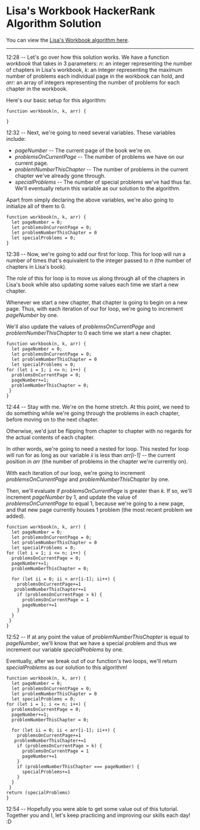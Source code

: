 # Lisa's Workbook HackerRank Algorithm Solution

You can view the [Lisa's Workbook algorithm here](https://www.hackerrank.com/challenges/lisa-workbook/problem).
___

12:28 -- Let's go over how this solution works. We have a function *workbook* that takes in 3 parameters: *n*: an integer representing the number of chapters in Lisa's workbook, *k*: an integer representing the maximum number of problems each individual page in the workbook can hold, and *arr*: an array of integers representing the number of problems for each chapter in the workbook.

Here's our basic setup for this algorithm:
```
function workbook(n, k, arr) {

}
```
12:32 -- Next, we're going to need several variables. These variables include:
* *pageNumber* -- The current page of the book we're on.
* *problemsOnCurrentPage* -- The number of problems we have on our current page.
* *problemNumberThisChapter* -- The number of problems in the current chapter we've already gone through.
* *specialProblems* -- The number of special problems we've had thus far. We'll eventually return this variable as our solution to the algorithm.

Apart from simply declaring the above variables, we're also going to initialize all of them to 0.
```
function workbook(n, k, arr) {
  let pageNumber = 0;
  let problemsOnCurrentPage = 0;
  let problemNumberThisChapter = 0
  let specialProblems = 0;
}
```
12:38 -- Now, we're going to add our first for loop. This for loop will run a number of times that's equivalent to the integer passed to *n* (the number of chapters in Lisa's book).

The role of this for loop is to move us along through all of the chapters in Lisa's book while also updating some values each time we start a new chapter.

Whenever we start a new chapter, that chapter is going to begin on a new page. Thus, with each iteration of our for loop, we're going to increment *pageNumber* by one.

We'll also update the values of *problemsOnCurrentPage* and *problemNumberThisChapter* to 0 each time we start a new chapter.
```
function workbook(n, k, arr) {
  let pageNumber = 0;
  let problemsOnCurrentPage = 0;
  let problemNumberThisChapter = 0
  let specialProblems = 0;
for (let i = 1; i <= n; i++) {
  problemsOnCurrentPage = 0;
  pageNumber+=1;
  problemNumberThisChapter = 0;
 }
}
```
12:44 -- Stay with me. We're on the home stretch. At this point, we need to do something while we're going through the problems in each chapter, before moving on to the next chapter.

Otherwise, we'd just be flipping from chapter to chapter with no regards for the actual contents of each chapter.

In other words, we're going to need a nested for loop. This nested for loop will run for as long as our variable *ii* is less than *arr[i-1]* -- the current position in *arr* (the number of problems in the chapter we're currently on).

With each iteration of our loop, we're going to increment *problemsOnCurrentPage* and *problemNumberThisChapter* by one.

Then, we'll evaluate if *problemsOnCurrentPage* is greater than *k*. If so, we'll increment *pageNumber* by 1, and update the value of *problemsOnCurrentPage* to equal 1, because we're going to a new page, and that new page currently houses 1 problem (the most recent problem we added).
```
function workbook(n, k, arr) {
  let pageNumber = 0;
  let problemsOnCurrentPage = 0;
  let problemNumberThisChapter = 0
  let specialProblems = 0;
for (let i = 1; i <= n; i++) {
  problemsOnCurrentPage = 0;
  pageNumber+=1;
  problemNumberThisChapter = 0;
  
  for (let ii = 0; ii < arr[i-1]; ii++) {
    problemsOnCurrentPage+=1
   problemNumberThisChapter+=1
    if (problemsOnCurrentPage > k) {
      problemsOnCurrentPage = 1
      pageNumber+=1
    }
  }
 }
}
```
12:52 -- If at any point the value of *problemNumberThisChapter* is equal to *pageNumber*, we'll know that we have a special problem and thus we increment our variable *specialProblems* by one.

Eventually, after we break out of our function's two loops, we'll return *specialProblems* as our solution to this algorithm!
```
function workbook(n, k, arr) {
  let pageNumber = 0;
  let problemsOnCurrentPage = 0;
  let problemNumberThisChapter = 0
  let specialProblems = 0;
for (let i = 1; i <= n; i++) {
  problemsOnCurrentPage = 0;
  pageNumber+=1;
  problemNumberThisChapter = 0;
  
  for (let ii = 0; ii < arr[i-1]; ii++) {
    problemsOnCurrentPage+=1
   problemNumberThisChapter+=1
    if (problemsOnCurrentPage > k) {
      problemsOnCurrentPage = 1
      pageNumber+=1
    }
    if (problemNumberThisChapter === pageNumber) {
      specialProblems+=1
    }
  }
 }
return (specialProblems)
}
```
12:54 -- Hopefully you were able to get some value out of this tutorial. Together you and I, let's keep practicing and improving our skills each day! :D
